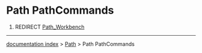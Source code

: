 # Path PathCommands
1.  REDIRECT [Path\_Workbench](Path_Workbench.md)

---
[documentation index](../README.md) > [Path](Path_Workbench.md) > Path PathCommands
